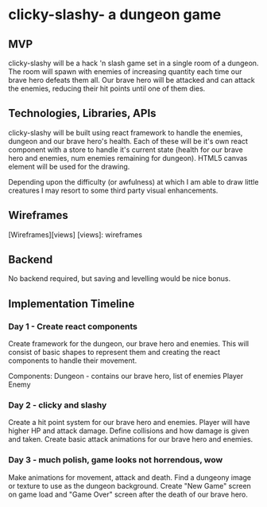 # clicky-slashy- a dungeon game

## MVP

clicky-slashy will be a hack 'n slash game set in a single room of a dungeon. The room will spawn with enemies of increasing quantity each time our brave hero defeats them all. Our brave hero will be attacked and can attack the enemies, reducing their hit points until one of them dies.

## Technologies, Libraries, APIs

clicky-slashy will be built using react framework to handle the enemies, dungeon and our brave hero's health. Each of these will be it's own react component with a store to handle it's current state (health for our brave hero and enemies, num enemies remaining for dungeon). HTML5 canvas element will be used for the drawing.

Depending upon the difficulty (or awfulness) at which I am able to draw little creatures I may resort to some third party visual enhancements.

## Wireframes

[Wireframes][views]
[views]: wireframes

## Backend

No backend required, but saving and levelling would be nice bonus.

## Implementation Timeline

### Day 1 - Create react components

Create framework for the dungeon, our brave hero and enemies. This will consist of basic shapes to represent them and creating the react components to handle their movement.

Components:
Dungeon - contains our brave hero, list of enemies
Player
Enemy

### Day 2 - clicky and slashy

Create a hit point system for our brave hero and enemies. Player will have higher HP and attack damage. Define collisions and how damage is given and taken. Create basic attack animations for our brave hero and enemies.

### Day 3 - much polish, game looks not horrendous, wow

Make animations for movement, attack and death. Find a dungeony image or texture to use as the dungeon background. Create "New Game" screen on game load and "Game Over" screen after the death of our brave hero.

